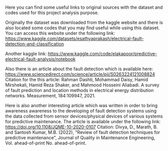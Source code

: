Here you can find some useful links to original sources with the dataset and codes used for this project analysis purpose.

Originally the dataset was downloaded from the kaggle website and there is also located some codes that you may find useful while using this dataset. You can access this website under the following link: https://www.kaggle.com/datasets/esathyaprakash/electrical-fault-detection-and-classification

Another kaggle link: https://www.kaggle.com/code/elakapoor/predictive-electrical-fault-analysis/notebook

Also there is an article about the fault detection which is available here: https://www.sciencedirect.com/science/article/pii/S0263224121008824
Citation for the this article:
Rahman Dashti, Mohammad Daisy, Hamid Mirshekali, Hamid Reza Shaker, and Mahmood
Hosseini Aliabadi. A survey of fault prediction and location methods in electrical energy
distribution networks. Measurement, 184:109947, 2021.

Here is also another interesting article which was written in order to bring awareness awareness to the developing of fault detection systems using the data collected from sensor devices/physical devices of various systems for predictive maintenance.
The article is available under the following link: https://doi.org/10.1108/JQME-10-2020-0107
Citation:
Divya, D., Marath, B. and Santosh Kumar, M.B. (2022), "Review of fault detection techniques for predictive maintenance", Journal of Quality in Maintenance Engineering, Vol. ahead-of-print No. ahead-of-print. 



